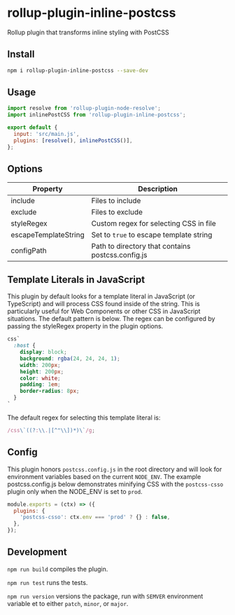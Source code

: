 # rollup-plugin-inline-postcss

Rollup plugin that transforms inline styling with PostCSS

## Install

```bash
npm i rollup-plugin-inline-postcss --save-dev
```

## Usage

```js
import resolve from 'rollup-plugin-node-resolve';
import inlinePostCSS from 'rollup-plugin-inline-postcss';

export default {
  input: 'src/main.js',
  plugins: [resolve(), inlinePostCSS()],
};
```

## Options

| Property             | Description                                       |
| -------------------- | ------------------------------------------------- |
| include              | Files to include                                  |
| exclude              | Files to exclude                                  |
| styleRegex           | Custom regex for selecting CSS in file            |
| escapeTemplateString | Set to `true` to escape template string           |
| configPath           | Path to directory that contains postcss.config.js |

## Template Literals in JavaScript

This plugin by default looks for a template literal in JavaScript (or TypeScript) and will process CSS found inside of the string. This is particularly useful for Web Components or other CSS in JavaScript situations. The default pattern is below. The regex can be configured by passing the styleRegex property in the plugin options.

```css
css`
  :host {
    display: block;
    background: rgba(24, 24, 24, 1);
    width: 200px;
    height: 200px;
    color: white;
    padding: 1em;
    border-radius: 8px;
  }
`
```

The default regex for selecting this template literal is:

```js
/css\`((?:\\.|[^"\\])*)\`/g;
```

## Config

This plugin honors `postcss.config.js` in the root directory and will look for environment variables based on the current `NODE_ENV`. The example postcss.config.js below demonstrates minifying CSS with the `postcss-csso` plugin only when the NODE_ENV is set to `prod`.

```js
module.exports = (ctx) => ({
  plugins: {
    'postcss-csso': ctx.env === 'prod' ? {} : false,
  },
});
```

## Development

`npm run build` compiles the plugin.

`npm run test` runs the tests.

`npm run version` versions the package, run with `SEMVER` environment variable et to either `patch`, `minor`, or `major`.
